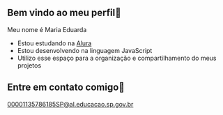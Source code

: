 ## Bem vindo ao meu perfil💛

Meu nome é Maria Eduarda

- Estou estudando na [Alura](https://www,alura.com.br)
- Estou desenvolvendo na linguagem JavaScript
- Utilizo esse espaço para a organização e compartilhamento do meus projetos

## Entre em contato comigo📧
00001135786185SP@al.educacao.sp.gov.br
